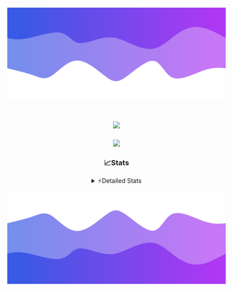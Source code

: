 ![Header](./header.png)
<div align="center">

<h1 align="center">
  <a href="https://git.io/typing-svg">
    <img src="https://readme-typing-svg.herokuapp.com/?lines=Hello,+There!+%F0%9F%91%8B;This+is+chicho.;Owner+on+Ocean;&center=true&size=25">
  </a>
</h1>
  
<p align="center">
  <img src="https://lanyard.cnrad.dev/api/852683595378196480" />
</p>

### 📈Stats
<details>
    <summary> ⚡Detailed Stats</summary>
    <br/>

<!--START_SECTION:waka-->
![Code Time](http://img.shields.io/badge/Code%20Time-1%2C055%20hrs%2034%20mins-blue)

![Profile Views](http://img.shields.io/badge/Profile%20Views-0-blue)

**🐱 My GitHub Data** 

> 📦 188.8 kB Used in GitHub's Storage 
 > 
> 🏆 0 Contributions in the Year 2025
 > 
> 🚫 Not Opted to Hire
 > 
> 📜 15 Public Repositories 
 > 
> 🔑 13 Private Repositories 
 > 
**I'm a Night 🦉** 

```text
🌞 Morning                24 commits          █░░░░░░░░░░░░░░░░░░░░░░░░   04.51 % 
🌆 Daytime                72 commits          ███░░░░░░░░░░░░░░░░░░░░░░   13.53 % 
🌃 Evening                238 commits         ███████████░░░░░░░░░░░░░░   44.74 % 
🌙 Night                  198 commits         █████████░░░░░░░░░░░░░░░░   37.22 % 
```
📅 **I'm Most Productive on Friday** 

```text
Monday                   28 commits          █░░░░░░░░░░░░░░░░░░░░░░░░   05.26 % 
Tuesday                  115 commits         █████░░░░░░░░░░░░░░░░░░░░   21.62 % 
Wednesday                83 commits          ████░░░░░░░░░░░░░░░░░░░░░   15.60 % 
Thursday                 71 commits          ███░░░░░░░░░░░░░░░░░░░░░░   13.35 % 
Friday                   126 commits         ██████░░░░░░░░░░░░░░░░░░░   23.68 % 
Saturday                 61 commits          ███░░░░░░░░░░░░░░░░░░░░░░   11.47 % 
Sunday                   48 commits          ██░░░░░░░░░░░░░░░░░░░░░░░   09.02 % 
```


📊 **This Week I Spent My Time On** 

```text
🕑︎ Time Zone: America/Argentina/Buenos_Aires

💬 Programming Languages: 
TypeScript               17 hrs 32 mins      ████████████████████████░   94.64 % 
JSON                     22 mins             ░░░░░░░░░░░░░░░░░░░░░░░░░   01.99 % 
Python                   21 mins             ░░░░░░░░░░░░░░░░░░░░░░░░░   01.92 % 
JavaScript               9 mins              ░░░░░░░░░░░░░░░░░░░░░░░░░   00.82 % 
Other                    7 mins              ░░░░░░░░░░░░░░░░░░░░░░░░░   00.63 % 

🔥 Editors: 
Cursor                   18 hrs 31 mins      █████████████████████████   100.00 % 

🐱‍💻 Projects: 
ocean-backend            18 hrs 31 mins      █████████████████████████   100.00 % 

💻 Operating System: 
Windows                  18 hrs 31 mins      █████████████████████████   100.00 % 
```

**I Mostly Code in JavaScript** 

```text
JavaScript               8 repos             ██████░░░░░░░░░░░░░░░░░░░   24.24 % 
HTML                     7 repos             █████░░░░░░░░░░░░░░░░░░░░   21.21 % 
TypeScript               4 repos             ███░░░░░░░░░░░░░░░░░░░░░░   12.12 % 
Astro                    2 repos             ██░░░░░░░░░░░░░░░░░░░░░░░   06.06 % 
SCSS                     1 repo              █░░░░░░░░░░░░░░░░░░░░░░░░   03.03 % 
```




 Last Updated on 12/02/2025 22:15:04 UTC
<!--END_SECTION:waka-->
</details>

![Footer](./footer.png)
